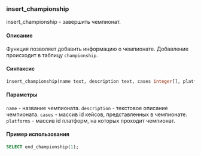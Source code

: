 ### insert_championship

insert_championship - завершить чемпионат.

#### Описание
Функция позволяет добавить информацию о чемпионате. 
Добавление происходит в таблицу `championship`.
#### Синтаксис

```SQL 
insert_championship(name text, description text, cases integer[], platforms integer[])
```

#### Параметры
`name` - название чемпионата.
`description` - текстовое описание чемпионата.
`cases` - массив id кейсов, представленных в чемпионате.
`platforms` - массив id платформ, на которых проходит чемпионат.

#### Пример использования

```SQL
SELECT end_championship(1);
```
